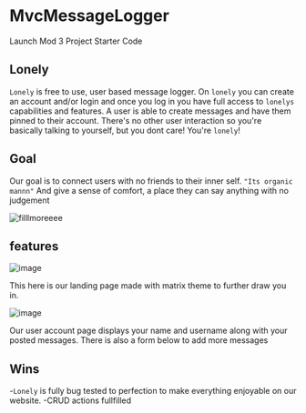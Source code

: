 # MvcMessageLogger
Launch Mod 3 Project Starter Code

## Lonely

`Lonely` is free to use, user based message logger. On `lonely` you can create an account and/or login and once you log in you have full access to `lonelys` capabilities and features. A user is able to create messages and have them pinned to their account. There's no other user interaction so you're basically talking to yourself, but you dont care! You're `lonely`! 


## Goal 

Our goal is to connect users with no friends to their inner self. `"Its organic mannn"` And give a sense of comfort, a place they can say anything with no judgement


![filllmoreeee](https://github.com/iworsham/MvcMessageLogger/assets/35874300/166f8b7e-6be1-4585-aa15-246cc7227d33)

## features

![image](https://github.com/iworsham/MvcMessageLogger/assets/35874300/c94fda81-2bd2-4ca1-8842-492ab8a27c7b)


This here is our landing page made with matrix theme to further draw you in.

![image](https://github.com/iworsham/MvcMessageLogger/assets/35874300/f781b1dc-2454-4e60-be99-391770d5ed24)

Our user account page displays your name and username along with your posted messages. There is also a form below to add more messages


## Wins

-`Lonely` is fully bug tested to perfection to make everything enjoyable on our website. 
-CRUD actions fullfilled



